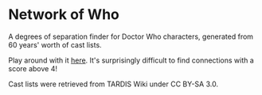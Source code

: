 # Network of Who

A degrees of separation finder for Doctor Who characters, generated from 60 years' worth of cast lists.

Play around with it [here](https://owlks4.github.io/network-of-who/). It's surprisingly difficult to find connections with a score above 4!

Cast lists were retrieved from TARDIS Wiki under CC BY-SA 3.0.
